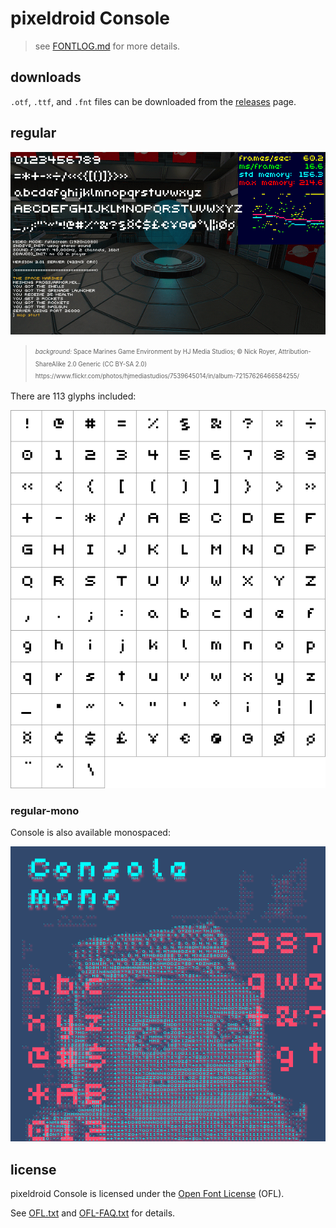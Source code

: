 # pixeldroid Console

> see [FONTLOG.md][font-log] for more details.


## downloads

`.otf`, `.ttf`, and `.fnt` files can be downloaded from the [releases][releases] page.


## regular

![console regular font specimen][font-specimen]
<blockquote><sup><sub>
    <i>background:</i> Space Marines Game Environment by HJ Media Studios; &copy; Nick Royer, Attribution-ShareAlike 2.0 Generic (CC BY-SA 2.0) <br>
    https://www.flickr.com/photos/hjmediastudios/7539645014/in/album-72157626466584255/
</sub></sup></blockquote>

There are 113 glyphs included:

![console regular glyphs][font-glyphs]


### regular-mono

Console is also available monospaced:

![console regular mono font specimen][font-specimen-mono]


## license

pixeldroid Console is licensed under the [Open Font License][ofl] (OFL).

See [OFL.txt][license] and [OFL-FAQ.txt][license-faq] for details.


[font-log]: FONTLOG.md "Font Log"
[font-glyphs]: docs/glyphs.png "pixeldroid Console regular glyphs"
[font-specimen]: docs/specimen.png "pixeldroid Console regular font specimen"
[font-specimen-mono]: docs/specimen-mono.png "pixeldroid Console regular mono font specimen"
[license]: OFL.txt "Open Font License"
[license-faq]: OFL-FAQ.txt "Frequently Asked Questions about the Open Font License"
[ofl]: http://scripts.sil.org/OFL "more about the Open Font License"
[releases]: https://github.com/pixeldroid/fonts/releases/ "pixeldroid font releases"
